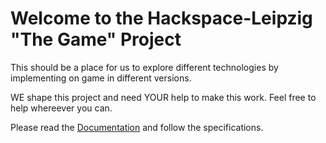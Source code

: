 # Welcome to the Hackspace-Leipzig "The Game" Project
This should be a place for us to explore different technologies by implementing on game in different versions.

WE shape this project and need YOUR help to make this work. Feel free to help whereever you can.

Please read the [Documentation](https://github.com/Hackspace-Leipzig-TheGame/Documentation) and follow the specifications.